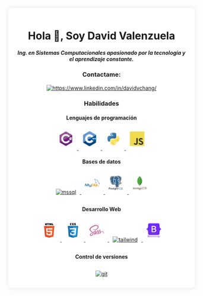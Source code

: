 <div style="max-width: 800px; margin: 20px auto; padding: 20px; background-color: #fff; border-radius: 10px; box-shadow: 0 0 10px rgba(0, 0, 0, 0.1);">
    <h1 align="center">Hola 👋, Soy David Valenzuela</h1>
    <h5 align="center">Ing. en Sistemas Computacionales apasionado por la tecnología y el aprendizaje constante.</h5>
    <div align="center">
        <h3>Contactame:</h3>
        <a href="https://linkedin.com/in/https://www.linkedin.com/in/davidvchang/" target="blank">
            <img align="center" src="https://raw.githubusercontent.com/rahuldkjain/github-profile-readme-generator/master/src/images/icons/Social/linked-in-alt.svg" alt="https://www.linkedin.com/in/davidvchang/" height="30" width="40" />
        </a>
    </div>
    <div align="center">
        <h3>Habilidades</h3>
        <div align="center" gap="20">
            <h4>Lenguajes de programación</h4>
            <a href="https://www.w3schools.com/cs/" target="_blank" rel="noreferrer">
                <img src="https://raw.githubusercontent.com/devicons/devicon/master/icons/csharp/csharp-original.svg" alt="csharp" style="margin: 10px; transition: transform 0.3s ease-in-out; width: 40px;">
            </a>
            <a href="https://www.w3schools.com/cpp/" target="_blank" rel="noreferrer">
                <img src="https://raw.githubusercontent.com/devicons/devicon/master/icons/cplusplus/cplusplus-original.svg" alt="cplusplus" style="margin: 10px; transition: transform 0.3s ease-in-out; width: 40px;">
            </a>
            <a href="https://www.python.org" target="_blank" rel="noreferrer">
                <img src="https://raw.githubusercontent.com/devicons/devicon/master/icons/python/python-original.svg" alt="python" style="margin: 10px; transition: transform 0.3s ease-in-out; width: 40px;">
            </a>
            <a href="https://developer.mozilla.org/en-US/docs/Web/JavaScript" target="_blank" rel="noreferrer">
                <img src="https://raw.githubusercontent.com/devicons/devicon/master/icons/javascript/javascript-original.svg" alt="javascript" style="margin: 10px; transition: transform 0.3s ease-in-out; width: 40px;">
            </a>
        </div>
        <div align="center"">
            <h4>Bases de datos</h4>
            <a href="https://www.microsoft.com/en-us/sql-server" target="_blank" rel="noreferrer">
                <img src="https://www.svgrepo.com/show/303229/microsoft-sql-server-logo.svg" alt="mssql" style="margin: 10px; transition: transform 0.3s ease-in-out; width: 40px;">
            </a>
            <a href="https://www.mysql.com/" target="_blank" rel="noreferrer">
                <img src="https://raw.githubusercontent.com/devicons/devicon/master/icons/mysql/mysql-original-wordmark.svg" alt="mysql" style="margin: 10px; transition: transform 0.3s ease-in-out; width: 40px;">
            </a>
            <a href="https://www.postgresql.org" target="_blank" rel="noreferrer">
                <img src="https://raw.githubusercontent.com/devicons/devicon/master/icons/postgresql/postgresql-original-wordmark.svg" alt="postgresql" style="margin: 10px; transition: transform 0.3s ease-in-out; width: 40px;">
            </a>
            <a href="https://www.mongodb.com/" target="_blank" rel="noreferrer">
                <img src="https://raw.githubusercontent.com/devicons/devicon/master/icons/mongodb/mongodb-original-wordmark.svg" alt="mongodb" style="margin: 10px; transition: transform 0.3s ease-in-out; width: 40px;">
            </a>
        </div>
        <div align="center">
            <h4>Desarrollo Web</h4>
            <a href="https://www.w3.org/html/" target="_blank" rel="noreferrer">
                <img src="https://raw.githubusercontent.com/devicons/devicon/master/icons/html5/html5-original-wordmark.svg" alt="html5" style="margin: 10px; transition: transform 0.3s ease-in-out; width: 40px;">
            </a>
            <a href="https://www.w3schools.com/css/" target="_blank" rel="noreferrer">
                <img src="https://raw.githubusercontent.com/devicons/devicon/master/icons/css3/css3-original-wordmark.svg" alt="css3" style="margin: 10px; transition: transform 0.3s ease-in-out; width: 40px;">
            </a>
            <a href="https://sass-lang.com" target="_blank" rel="noreferrer">
                <img src="https://raw.githubusercontent.com/devicons/devicon/master/icons/sass/sass-original.svg" alt="sass" style="margin: 10px; transition: transform 0.3s ease-in-out; width:40px;">
            </a>
            <a href="https://tailwindcss.com/" target="_blank" rel="noreferrer">
                <img src="https://www.vectorlogo.zone/logos/tailwindcss/tailwindcss-icon.svg" alt="tailwind" style="margin: 10px; transition: transform 0.3s ease-in-out; width: 40px;">
            </a>
            <a href="https://getbootstrap.com" target="_blank" rel="noreferrer">
                <img src="https://raw.githubusercontent.com/devicons/devicon/master/icons/bootstrap/bootstrap-plain-wordmark.svg" alt="bootstrap" style="margin: 10px; transition: transform 0.3s ease-in-out; width: 40px;">
            </a>
        </div>
        <div align="center">
            <h4>Control de versiones</h4>
            <a href="https://git-scm.com/" target="_blank" rel="noreferrer">
                <img src="https://www.vectorlogo.zone/logos/git-scm/git-scm-icon.svg" alt="git" style="margin: 10px; transition: transform 0.3s ease-in-out; width: 40px;">
            </a>
        </div>
    </div>
</div>
